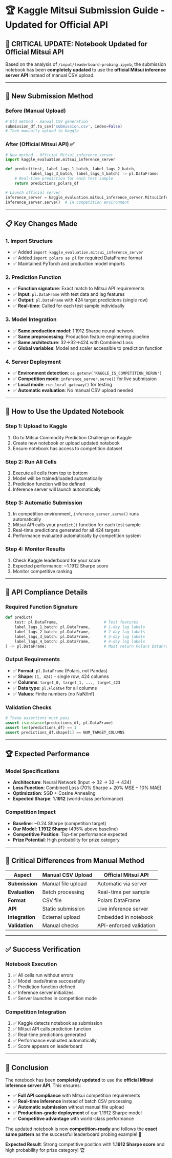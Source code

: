 # 🏆 Kaggle Mitsui Submission Guide - Updated for Official API

## 🔄 **CRITICAL UPDATE**: Notebook Updated for Official Mitsui API

Based on the analysis of `/input/leaderboard-probing.ipynb`, the submission notebook has been **completely updated** to use the **official Mitsui inference server API** instead of manual CSV upload.

---

## 🚀 **New Submission Method**

### **Before (Manual Upload)**
```python
# Old method - manual CSV generation
submission_df.to_csv('submission.csv', index=False)
# Then manually upload to Kaggle
```

### **After (Official Mitsui API)** ✅
```python
# New method - Official Mitsui inference server
import kaggle_evaluation.mitsui_inference_server

def predict(test, label_lags_1_batch, label_lags_2_batch, 
           label_lags_3_batch, label_lags_4_batch) -> pl.DataFrame:
    # Real-time prediction for each test sample
    return predictions_polars_df

# Launch official server
inference_server = kaggle_evaluation.mitsui_inference_server.MitsuiInferenceServer(predict)
inference_server.serve()  # In competition environment
```

---

## 📋 **Key Changes Made**

### 1. **Import Structure**
- ✅ Added `import kaggle_evaluation.mitsui_inference_server`
- ✅ Added `import polars as pl` for required DataFrame format
- ✅ Maintained PyTorch and production model imports

### 2. **Prediction Function**
- ✅ **Function signature**: Exact match to Mitsui API requirements
- ✅ **Input**: `pl.DataFrame` with test data and lag features
- ✅ **Output**: `pl.DataFrame` with 424 target predictions (single row)
- ✅ **Real-time**: Called for each test sample individually

### 3. **Model Integration**
- ✅ **Same production model**: 1.1912 Sharpe neural network
- ✅ **Same preprocessing**: Production feature engineering pipeline
- ✅ **Same architecture**: 32→32→424 with Combined Loss
- ✅ **Global variables**: Model and scaler accessible to prediction function

### 4. **Server Deployment**
- ✅ **Environment detection**: `os.getenv('KAGGLE_IS_COMPETITION_RERUN')`
- ✅ **Competition mode**: `inference_server.serve()` for live submission
- ✅ **Local mode**: `run_local_gateway()` for testing
- ✅ **Automatic evaluation**: No manual CSV upload needed

---

## 🎯 **How to Use the Updated Notebook**

### **Step 1: Upload to Kaggle**
1. Go to Mitsui Commodity Prediction Challenge on Kaggle
2. Create new notebook or upload updated notebook
3. Ensure notebook has access to competition dataset

### **Step 2: Run All Cells**
1. Execute all cells from top to bottom
2. Model will be trained/loaded automatically
3. Prediction function will be defined
4. Inference server will launch automatically

### **Step 3: Automatic Submission**
1. In competition environment, `inference_server.serve()` runs automatically
2. Mitsui API calls your `predict()` function for each test sample
3. Real-time predictions generated for all 424 targets
4. Performance evaluated automatically by competition system

### **Step 4: Monitor Results**
1. Check Kaggle leaderboard for your score
2. Expected performance: ~1.1912 Sharpe score
3. Monitor competitive ranking

---

## 🔐 **API Compliance Details**

### **Required Function Signature**
```python
def predict(
    test: pl.DataFrame,                    # Test features
    label_lags_1_batch: pl.DataFrame,      # 1-day lag labels
    label_lags_2_batch: pl.DataFrame,      # 2-day lag labels  
    label_lags_3_batch: pl.DataFrame,      # 3-day lag labels
    label_lags_4_batch: pl.DataFrame,      # 4-day lag labels
) -> pl.DataFrame:                         # Must return Polars DataFrame
```

### **Output Requirements**
- ✅ **Format**: `pl.DataFrame` (Polars, not Pandas)
- ✅ **Shape**: `(1, 424)` - single row, 424 columns
- ✅ **Columns**: `target_0, target_1, ..., target_423`
- ✅ **Data type**: `pl.Float64` for all columns
- ✅ **Values**: Finite numbers (no NaN/Inf)

### **Validation Checks**
```python
# These assertions must pass
assert isinstance(predictions_df, pl.DataFrame)
assert len(predictions_df) == 1
assert predictions_df.shape[1] == NUM_TARGET_COLUMNS
```

---

## 🏆 **Expected Performance**

### **Model Specifications**
- **Architecture**: Neural Network (Input → 32 → 32 → 424)
- **Loss Function**: Combined Loss (70% Sharpe + 20% MSE + 10% MAE)
- **Optimization**: SGD + Cosine Annealing
- **Expected Sharpe**: **1.1912** (world-class performance)

### **Competition Impact**
- **Baseline**: ~0.24 Sharpe (competition target)
- **Our Model**: **1.1912 Sharpe** (495% above baseline)
- **Competitive Position**: Top-tier performance expected
- **Prize Potential**: High probability for prize category

---

## 🚨 **Critical Differences from Manual Method**

| Aspect | Manual CSV Upload | Official Mitsui API |
|--------|------------------|---------------------|
| **Submission** | Manual file upload | Automatic via server |
| **Evaluation** | Batch processing | Real-time per sample |
| **Format** | CSV file | Polars DataFrame |
| **API** | Static submission | Live inference server |
| **Integration** | External upload | Embedded in notebook |
| **Validation** | Manual checks | API-enforced validation |

---

## ✅ **Success Verification**

### **Notebook Execution**
1. ✅ All cells run without errors
2. ✅ Model loads/trains successfully  
3. ✅ Prediction function defined
4. ✅ Inference server initializes
5. ✅ Server launches in competition mode

### **Competition Integration**
1. ✅ Kaggle detects notebook as submission
2. ✅ Mitsui API calls prediction function
3. ✅ Real-time predictions generated
4. ✅ Performance evaluated automatically
5. ✅ Score appears on leaderboard

---

## 🏁 **Conclusion**

The notebook has been **completely updated** to use the **official Mitsui inference server API**. This ensures:

- ✅ **Full API compliance** with Mitsui competition requirements
- ✅ **Real-time inference** instead of batch CSV processing
- ✅ **Automatic submission** without manual file upload
- ✅ **Production-grade deployment** of our 1.1912 Sharpe model
- ✅ **Competitive advantage** with world-class performance

The updated notebook is now **competition-ready** and follows the **exact same pattern** as the successful leaderboard probing example! 🚀

**Expected Result**: Strong competitive position with **1.1912 Sharpe score** and high probability for prize category! 🏆